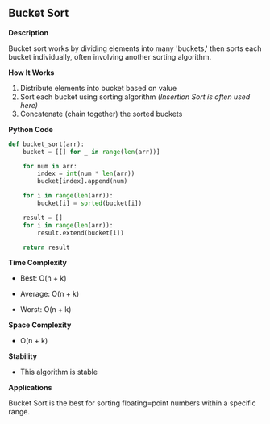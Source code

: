 ## Bucket Sort
**Description**

Bucket sort works by dividing elements into many 'buckets,' then sorts each bucket individually, often involving another sorting algorithm.

**How It Works**

  1. Distribute elements into bucket based on value
  2. Sort each bucket using sorting algorithm *(Insertion Sort is often used here)*
  3. Concatenate (chain together) the sorted buckets

**Python Code**

```python
def bucket_sort(arr):
    bucket = [[] for _ in range(len(arr))]

    for num in arr:
        index = int(num * len(arr))
        bucket[index].append(num)

    for i in range(len(arr)):
        bucket[i] = sorted(bucket[i])

    result = []
    for i in range(len(arr)):
        result.extend(bucket[i])

    return result
```

**Time Complexity**

- Best: O(n + k)

- Average: O(n + k)

- Worst: O(n + k)

**Space Complexity**

- O(n + k)

**Stability** 

- This algorithm is stable

**Applications**

Bucket Sort is the best for sorting floating=point numbers within a specific range. 
